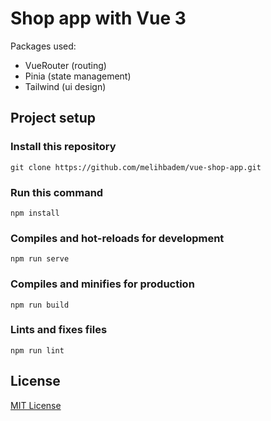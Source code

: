 # Shop app with Vue 3
Packages used:
- VueRouter (routing)
- Pinia (state management)
- Tailwind (ui design)

## Project setup

### Install this repository

```console
git clone https://github.com/melihbadem/vue-shop-app.git
```

### Run this command
```console
npm install
```

### Compiles and hot-reloads for development
```console
npm run serve
```

### Compiles and minifies for production
```console
npm run build
```

### Lints and fixes files
```console
npm run lint
```

## License
[MIT License](https://opensource.org/licenses/MIT)
